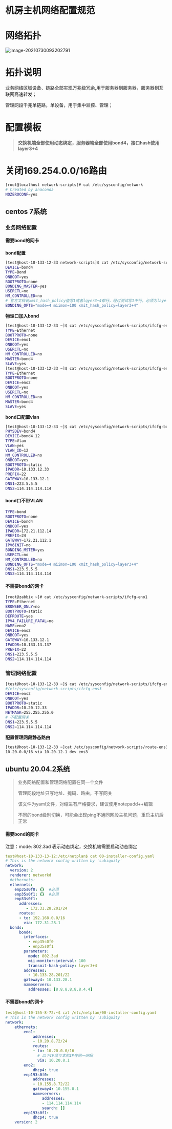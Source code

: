 # 			                             机房主机网络配置规范

# 网络拓扑

![image-20210730093202791](C:\Users\wangxufeng\AppData\Roaming\Typora\typora-user-images\image-20210730093202791.png)

# 拓扑说明

业务网络区域设备、链路全部实现万兆级冗余,用于服务器到服务器，服务器到互联网高速转发；

管理网段千兆单链路，单设备，用于集中监控、管理； 

# 配置模板

> **交换机端全部使用动态绑定，服务器端全部使用bond4，接口hash使用layer3+4**

# 关闭169.254.0.0/16路由

```bash
[root@localhost network-scripts]# cat /etc/sysconfig/network
# Created by anaconda
NOZEROCONF=yes
```



## centos 7系统

### 业务网络配置

#### 需要bond的网卡

**bond配置**

```bash
[test@host-10-133-12-33 network-scripts]$ cat /etc/sysconfig/network-scripts/ifcfg-bond4
DEVICE=bond4
TYPE=Bond
ONBOOT=yes
BOOTPROTO=none
BONDING_MASTER=yes
USERCTL=no
NM_CONTROLLED=no
# 官方文档说xmit_hash_policy值写1或者lqyer3+4都行，经过测试写1不行，必须为layer3+4
BONDING_OPTS="mode=4 miimon=100 xmit_hash_policy=layer3+4"
```

**物理口加入bond**

```bash
[test@host-10-133-12-33 ~]$ cat /etc/sysconfig/network-scripts/ifcfg-eno1
TYPE=Ethernet
BOOTPROTO=none
DEVICE=eno1
ONBOOT=yes
USERCTL=no
NM_CONTROLLED=no
MASTER=bond4
SLAVE=yes
[test@host-10-133-12-33 ~]$ cat /etc/sysconfig/network-scripts/ifcfg-eno2
TYPE=Ethernet
BOOTPROTO=none
DEVICE=eno2
ONBOOT=yes
USERCTL=no
NM_CONTROLLED=no
MASTER=bond4
SLAVE=yes
```

**bond口配置vlan**

```bash
[test@host-10-133-12-33 ~]$ cat /etc/sysconfig/network-scripts/ifcfg-bond4.12
PHYSDEV=bond4
DEVICE=bond4.12
TYPE=Vlan
VLAN=yes
VLAN_ID=12
NM_CONTROLLED=no
ONBOOT=yes
BOOTPROTO=static
IPADDR=10.133.12.33 
PREFIX=22
GATEWAY=10.133.12.1
DNS1=223.5.5.5
DNS2=114.114.114.114
```

#### bond口不带VLAN

```bash
TYPE=bond
BOOTPROTO=none
DEVICE=bond4
ONBOOT=yes
IPADDR=172.21.112.14
PREFIX=24
GATEWAY=172.21.112.1
IPV6INIT=no
BONDING_MSTER=yes
USERCTL=no
NM_CONTROLLED=no
BONDING_OPTS="mode=4 miimon=100 xmit_hash_policy=layer3+4"
DNS1=223.5.5.5
DNS2=114.114.114.114
```



#### 不需要bond的网卡

```bash
[root@zabbix ~]# cat /etc/sysconfig/network-scripts/ifcfg-eno1
TYPE=Ethernet
BROWSER_ONLY=no
BOOTPROTO=static
DEFROUTE=yes
IPV4_FAILURE_FATAL=no
NAME=eno2
DEVICE=eno2
ONBOOT=yes
GATEWAY=10.133.12.1
IPADDR=10.133.13.137
PREFIX=22
DNS1=223.5.5.5
DNS2=114.114.114.114
```

### 管理网络配置

```bash
[test@host-10-133-12-33 ~]$ cat /etc/sysconfig/network-scripts/ifcfg-ens3 
#/etc/sysconfig/network-scripts/ifcfg-ens3
DEVICE=ens3
ONBOOT=yes
BOOTPROTO=static
IPADDR=10.20.12.33
NETMASK=255.255.255.0
# 不配置网关
DNS1=223.5.5.5
DNS2=114.114.114.114
```

**配置管理网段静态路由**

```bash
[test@host-10-133-12-33 ~]cat /etc/sysconfig/network-scripts/route-ens3
10.20.0.0/16 via 10.20.12.1 dev ens3
```

## ubuntu 20.04.2系统

> 业务网络配置和管理网络配置在同一个文件
>
> 管理网段地址只写地址、掩码、路由，不写网关
>
> 该文件为yaml文件，对缩进有严格要求，建议使用notepadd++编辑
>
> 不同的bond级别切换，可能会出现ping不通同网段主机问题，重启主机后正常

#### **需要bond的网卡**

注意：mode: 802.3ad 表示动态绑定，交换机端需要启动动态绑定

```yaml
test@host-10-133-13-12:/etc/netplan$ cat 00-installer-config.yaml
# This is the network config written by 'subiquity'
network:
  version: 2
  renderer: networkd
  #ethernets:
  ethernets:
    enp35s0f0: {}  #必须
    enp35s0f1: {}  #必须
    enp33s0f1:
      addresses:
         - 172.31.28.201/24
      routes:
      - to: 192.168.0.0/16
        via: 172.31.28.1
  bonds:
      bond4:
        interfaces:
          - enp35s0f0
          - enp35s0f1
        parameters:
          mode: 802.3ad
          mii-monitor-interval: 100
          transmit-hash-policy: layer3+4
        addresses:
          - 10.133.28.201/22
        gateway4: 10.133.28.1
        nameservers: 
          addresses: [8.8.8.8,8.8.4.4]
```

#### **不需要bond的网卡**

```yaml
test@host-10-155-8-72:~$ cat /etc/netplan/00-installer-config.yaml 
# This is the network config written by 'subiquity'
network:
    ethernets:
        eno1:
            addresses:
            - 10.20.8.72/24
            routes:
            - to: 10.20.0.0/16
              # 以下IP须与本机IP在同一网段
              via: 10.20.8.1
        eno2:
            dhcp4: true
        enp193s0f0:
            addresses:
            - 10.155.8.72/22
            gateway4: 10.155.8.1
            nameservers:
                addresses:
                - 114.114.114.114
                search: []
        enp193s0f1:
            dhcp4: true
    version: 2
```

### 





